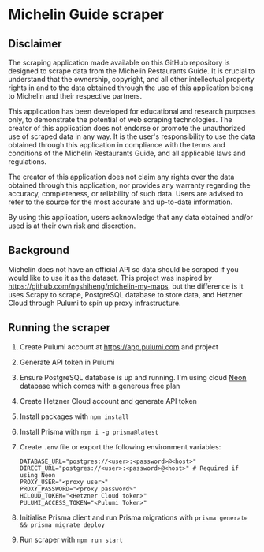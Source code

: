 # Michelin Guide scraper

## Disclaimer
The scraping application made available on this GitHub repository is designed to scrape data from the Michelin Restaurants Guide. It is crucial to understand that the ownership, copyright, and all other intellectual property rights in and to the data obtained through the use of this application belong to Michelin and their respective partners.

This application has been developed for educational and research purposes only, to demonstrate the potential of web scraping technologies. The creator of this application does not endorse or promote the unauthorized use of scraped data in any way. It is the user's responsibility to use the data obtained through this application in compliance with the terms and conditions of the Michelin Restaurants Guide, and all applicable laws and regulations.

The creator of this application does not claim any rights over the data obtained through this application, nor provides any warranty regarding the accuracy, completeness, or reliability of such data. Users are advised to refer to the source for the most accurate and up-to-date information.

By using this application, users acknowledge that any data obtained and/or used is at their own risk and discretion.

## Background
Michelin does not have an official API so data should be scraped if you would like to use it as the dataset.
This project was inspired by https://github.com/ngshiheng/michelin-my-maps, but the difference is it uses Scrapy to scrape, PostgreSQL database to store data, and Hetzner Cloud through Pulumi to spin up proxy infrastructure.

## Running the scraper

1. Create Pulumi account at https://app.pulumi.com and project
2. Generate API token in Pulumi
3. Ensure PostgreSQL database is up and running. I'm using cloud [Neon](https://neon.tech) database which comes with a generous free plan
4. Create Hetzner Cloud account and generate API token
5. Install packages with `npm install`
6. Install Prisma with `npm i -g prisma@latest`
7. Create `.env` file or export the following environment variables:

    ```
    DATABASE_URL="postgres://<user>:<password>@<host>"
    DIRECT_URL="postgres://<user>:<password>@<host>" # Required if using Neon
    PROXY_USER="<proxy user>"
    PROXY_PASSWORD="<proxy password>"
    HCLOUD_TOKEN="<Hetzner Cloud token>"
    PULUMI_ACCESS_TOKEN="<Pulumi Token>"
    ```
8. Initialise Prisma client and run Prisma migrations with `prisma generate && prisma migrate deploy`
9. Run scraper with `npm run start`
